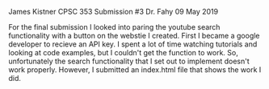 James Kistner
CPSC 353 Submission #3
Dr. Fahy
09 May 2019

For the final submission I looked into paring the youtube search functionality with a button on the webstie I created. First I became a google developer to recieve an API key. I spent a lot of time watching tutorials and looking at code examples, but I couldn't get the function to work. So, unfortunately the search functionality that I set out to implement doesn't work properly. However, I submitted an index.html file that shows the work I did.


